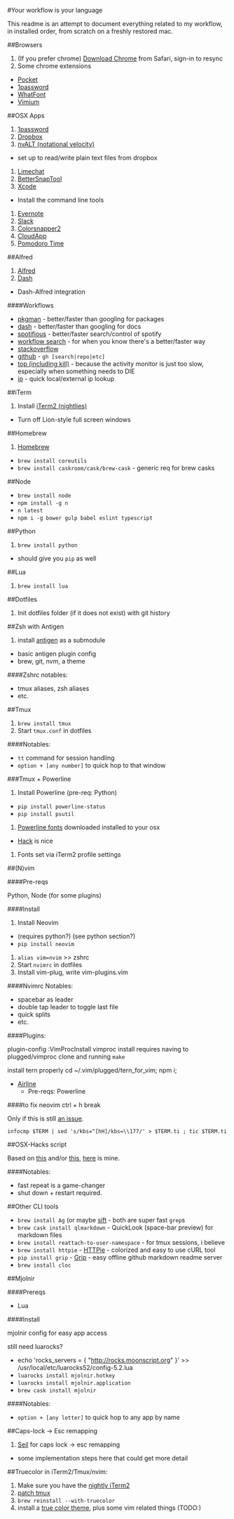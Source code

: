 #Your workflow is your language

This readme is an attempt to document everything related to my
workflow, in installed order, from scratch on a freshly restored mac.

##Browsers

1. (If you prefer chrome) [Download Chrome](http://www.google.com/chrome/) from Safari, sign-in to resync
1. Some chrome extensions
  - [Pocket](https://getpocket.com/)
  - [1password](https://agilebits.com/onepassword/mac)
  - [WhatFont](http://chengyinliu.com/whatfont.html)
  - [Vimium](https://chrome.google.com/webstore/detail/vimium/dbepggeogbaibhgnhhndojpepiihcmeb)

##OSX Apps

1. [1password](https://agilebits.com/onepassword/mac)
1. [Dropbox](http://www.dropbox.com/)
1. [nvALT (notational velocity)](http://brettterpstra.com/projects/nvalt/)
  - set up to read/write plain text files from dropbox
1. [Limechat](http://limechat.net/mac/)
1. [BetterSnapTool](https://itunes.apple.com/us/app/bettersnaptool/id417375580?mt=12)
1. [Xcode](https://itunes.apple.com/us/app/xcode/id497799835?mt=12)
  - Install the command line tools
1. [Evernote](https://evernote.com/download/)
1. [Slack](https://slack.com/apps)
1. [Colorsnapper2]()
1. [CloudApp]()
1. [Pomodoro Time](https://itunes.apple.com/us/app/pomodoro-time-focus-timer/id973134470?mt=12)

##Alfred

1. [Alfred](https://www.alfredapp.com/)
1. [Dash]()
  - Dash-Alfred integration

####Workflows

- [pkgman](https://github.com/willfarrell/alfred-pkgman-workflow) - better/faster than googling for packages
- [dash](https://github.com/Kapeli/Dash-Alfred-Workflow) - better/faster than googling for docs
- [spotifious](http://ben.stolovitz.com/Spotify-for-Alfred/) - better/faster search/control of spotify
- [workflow search](https://github.com/hzlzh/Alfred-Workflows/raw/master/Downloads/Workflow-Searcher.alfredworkflow) - for when you know there's a better/faster way
- [stackoverflow](https://github.com/xhinking/Alfred/blob/master/stackoverflow.alfredworkflow)
- [github](https://github.com/gharlan/alfred-github-workflow) - `gh [search|repo|etc]`
- [top (including kill)](http://zhaocai.github.io/alfred2-top-workflow/) - because the activity monitor is just too slow, especially when something needs to DIE
- [ip](http://dferg.us/ip-address-workflow/) - quick local/external ip lookup

##iTerm

1. Install [iTerm2 (nightlies)](https://iterm2.com/downloads/nightly/#/section/home)
  - Turn off Lion-style full screen windows

##Homebrew

1. [Homebrew](http://brew.sh/)
  - `brew install coreutils`
  - `brew install caskroom/cask/brew-cask` - generic req for brew casks

##Node

- `brew install node`
- `npm install -g n`
- `n latest`
- `npm i -g bower gulp babel eslint typescript`

##Python

1. `brew install python`
  - should give you `pip` as well

##Lua

1. `brew install lua`

##Dotfiles

1. Init dotfiles folder (if it does not exist) with git history

##Zsh with Antigen

1. install [antigen]() as a submodule
  - basic antigen plugin config
  - brew, git, nvm, a theme

####Zshrc notables:

- tmux aliases, zsh aliases
- etc.

##Tmux

1. `brew install tmux`
1. Start `tmux.conf` in dotfiles

####Notables:

- `tt` command for session handling
- `option + [any number]` to quick hop to that window

###Tmux + Powerline

1. Install Powerline (pre-req: Python)
  - `pip install powerline-status`
  - `pip install psutil`
1. [Powerline fonts](https://github.com/powerline/fonts) downloaded installed to your osx
  - [Hack](https://github.com/chrissimpkins/Hack/issues/111) is nice
1. Fonts set via iTerm2 profile settings

##(N)vim

####Pre-reqs

Python, Node (for some plugins)

####Install

1. Install Neovim
  - (requires python?) (see python section?)
  - `pip install neovim`
1. `alias vim=nvim` >> zshrc
1. Start `nvimrc` in dotfiles
1. Install vim-plug, write vim-plugins.vim

####Nvimrc Notables:

- spacebar as leader
- double tap leader to toggle last file
- quick splits
- etc.

####Plugins:

  plugin-config
  :VimProcInstall
vimproc install requires naving to plugged/vimproc clone and running `make`

  install tern properly
  cd ~/.vim/plugged/tern_for_vim; npm i;

- [Airline]()
  - Pre-reqs: Powerline

####to fix neovim ctrl + h break

Only if this is still [an issue]().

`infocmp $TERM | sed 's/kbs=^[hH]/kbs=\\177/' > $TERM.ti ; tic $TERM.ti`

##OSX-Hacks script

Based on [this]() and/or [this](), [here]() is mine.

####Notables:

- fast repeat is a game-changer 
- shut down + restart required.

##Other CLI tools

- `brew install Ag` (or maybe [sift]() - both are super fast `grep`s
- `brew cask install qlmarkdown` - QuickLook (space-bar preview) for markdown files
- `brew install reattach-to-user-namespace` - for tmux sessions, i believe
- `brew install httpie` - [HTTPie]() - colorized and easy to use cURL tool
- `pip install grip` - [Grip]() - easy offline github markdown readme server
- `brew install cloc`

##Mjolnir

####Prereqs

- Lua

####Install

mjolnir config for easy app access

still need luarocks?

- echo 'rocks_servers = { "http://rocks.moonscript.org" }' >> /usr/local/etc/luarocks52/config-5.2.lua
- `luarocks install mjolnir.hotkey`
- `luarocks install mjolnir.application`
- `brew cask install mjolnir`

####Notables:

- `option + [any letter]` to quick hop to any app by name

##Caps-lock -> Esc remapping

1. [Seil](https://pqrs.org/osx/karabiner/seil.html) for caps lock -> esc remapping
  - some implementation steps here that could get more detail

##Truecolor in iTerm2/Tmux/nvim:

1. Make sure you have the [nightly iTerm2](https://iterm2.com/downloads/nightly/#/section/home)
1. [patch tmux](https://github.com/rschmukler/dotfiles/blob/master/files/brew-patches/tmux.txt)
1. `brew reinstall --with-truecolor`
1. install a [true color theme](https://github.com/kristijanhusak/vim-hybrid-material), plus some vim related things (TODO:)

